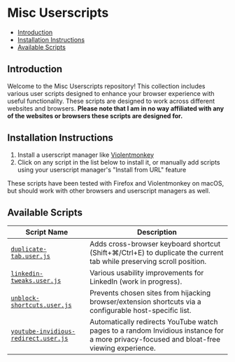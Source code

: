 # Misc Userscripts

- [Introduction](#introduction)
- [Installation Instructions](#installation-instructions)
- [Available Scripts](#available-scripts)

## Introduction

Welcome to the Misc Userscripts repository! This collection includes various user scripts designed to enhance your browser experience with useful functionality. These scripts are designed to work across different websites and browsers. **Please note that I am in no way affiliated with any of the websites or browsers these scripts are designed for.**

## Installation Instructions

1. Install a userscript manager like [Violentmonkey](https://violentmonkey.github.io/)
2. Click on any script in the list below to install it, or manually add scripts using your userscript manager's "Install from URL" feature

These scripts have been tested with Firefox and Violentmonkey on macOS, but should work with other browsers and userscript managers as well.

## Available Scripts

| Script Name | Description |
|-------------|-------------|
| [`duplicate-tab.user.js`](duplicate-tab.user.js) | Adds cross-browser keyboard shortcut (Shift+⌘/Ctrl+E) to duplicate the current tab while preserving scroll position. |
| [`linkedin-tweaks.user.js`](linkedin-tweaks.user.js) | Various usability improvements for LinkedIn (work in progress). |
| [`unblock-shortcuts.user.js`](unblock-shortcuts.user.js) | Prevents chosen sites from hijacking browser/extension shortcuts via a configurable host-specific list. |
| [`youtube-invidious-redirect.user.js`](youtube-invidious-redirect.user.js) | Automatically redirects YouTube watch pages to a random Invidious instance for a more privacy-focused and bloat-free viewing experience. |